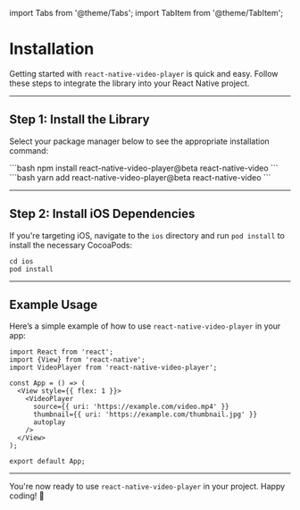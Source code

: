 import Tabs from '@theme/Tabs';
import TabItem from '@theme/TabItem';

# Installation

Getting started with `react-native-video-player` is quick and easy. Follow these steps to integrate the library into your React Native project.

---

## Step 1: Install the Library

Select your package manager below to see the appropriate installation command:

<Tabs groupId="package-managers">
  <TabItem value="npm" label="NPM">
  ```bash
  npm install react-native-video-player@beta react-native-video
  ```
  </TabItem>
  <TabItem value="yarn" label="YARN" default>
  ```bash
  yarn add react-native-video-player@beta react-native-video
  ```
  </TabItem>
</Tabs>

---

## Step 2: Install iOS Dependencies

If you're targeting iOS, navigate to the `ios` directory and run `pod install` to install the necessary CocoaPods:

```
cd ios
pod install
```

---

## Example Usage

Here’s a simple example of how to use `react-native-video-player` in your app:

```tsx
import React from 'react';
import {View} from 'react-native';
import VideoPlayer from 'react-native-video-player';

const App = () => (
  <View style={{ flex: 1 }}>
    <VideoPlayer
      source={{ uri: 'https://example.com/video.mp4' }}
      thumbnail={{ uri: 'https://example.com/thumbnail.jpg' }}
      autoplay
    />
  </View>
);

export default App;
```

---

You're now ready to use `react-native-video-player` in your project. Happy coding! 🚀
